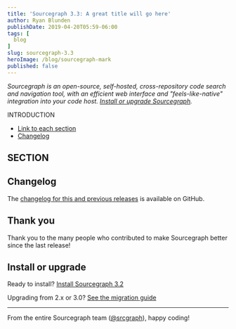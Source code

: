 ```yaml
---
title: 'Sourcegraph 3.3: A great title will go here'
author: Ryan Blunden
publishDate: 2019-04-20T05:59-06:00
tags: [
  blog
]
slug: sourcegraph-3.3
heroImage: /blog/sourcegraph-mark
published: false
---
```


<!--
  Don't forget to check this against the ../STYLEGUIDE.md 
-->

*Sourcegraph is an open-source, self-hosted, cross-repository code search and navigation tool, with an efficient web interface and "feels-like-native" integration into your code host. [Install or upgrade Sourcegraph](#install-or-upgrade).*

INTRODUCTION

- [Link to each section](#section-link)
- [Changelog](#changelog)

## SECTION

<!-- 
Each section should have a screencast when possible, usually without sound as they only for 30s max.

  <p class="container">
    <div style="padding:56.25% 0 0 0;position:relative;">
      <iframe src="https://player.vimeo.com/video/$VIMEO_VIDEO_ID?color=0CB6F4&amp;title=0&amp;byline=0&amp;portrait=0&autoplay=1&loop=1" style="position:absolute;top:0;left:0;width:100%;height:100%;" frameborder="0" webkitallowfullscreen="" mozallowfullscreen="" allowfullscreen=""></iframe>
    </div>
    <p style="text-align: center"><a href="https://vimeo.com/VIMEO_VIDEO_ID" target="_blank">View on Vimeo</a></p>
  </p>
-->

## Changelog

<!--
  Copy and paste the changelog for this release here and link, as well as linking to CHANGELOG.md
-->

The [changelog for this and previous releases](https://github.com/sourcegraph/sourcegraph/blob/master/CHANGELOG.md) is available on GitHub.

## Thank you

Thank you to the many people who contributed to make Sourcegraph better since the last release!

<!--
  Generate the list of people who contributed (created tickets) by using the script at https://gist.github.com/ryan-blunden/c8898c989b48ba7a83e64ff9ae242cc2
-->

## Install or upgrade

Ready to install? [Install Sourcegraph 3.2](https://docs.sourcegraph.com/)

Upgrading from 2.x or 3.0? [See the migration guide](https://docs.sourcegraph.com/admin/migration/3_0)

---

From the entire Sourcegraph team ([@srcgraph](https://twitter.com/srcgraph)), happy coding!
